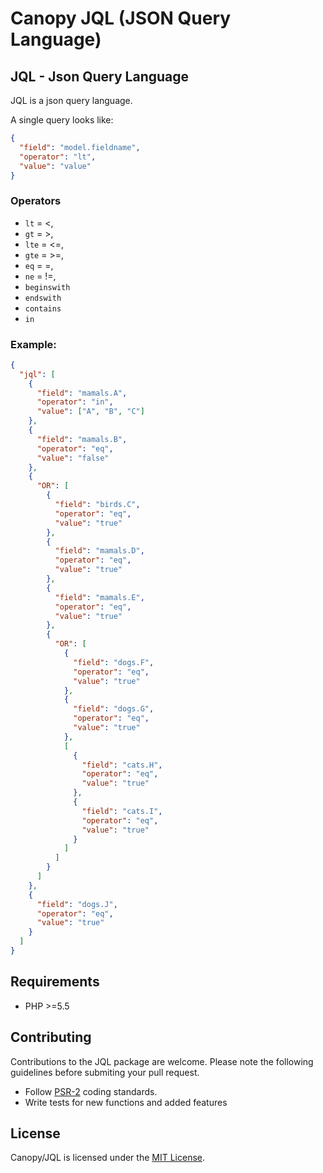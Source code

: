 # Canopy JQL (JSON Query Language)

## JQL - Json Query Language

JQL is a json query language.

A single query looks like:
```json
{
  "field": "model.fieldname",
  "operator": "lt",
  "value": "value"
}
```

### Operators

* `lt` = <,
* `gt` = >,
* `lte` = <=,
* `gte` = >=,
* `eq` = =,
* `ne` = !=,
* `beginswith`
* `endswith`
* `contains`
* `in`

### Example:
```json
{
  "jql": [
    {
      "field": "mamals.A",
      "operator": "in",
      "value": ["A", "B", "C"]
    },
    {
      "field": "mamals.B",
      "operator": "eq",
      "value": "false"
    },
    {
      "OR": [
        {
          "field": "birds.C",
          "operator": "eq",
          "value": "true"
        },
        {
          "field": "mamals.D",
          "operator": "eq",
          "value": "true"
        },
        {
          "field": "mamals.E",
          "operator": "eq",
          "value": "true"
        },
        {
          "OR": [
            {
              "field": "dogs.F",
              "operator": "eq",
              "value": "true"
            },
            {
              "field": "dogs.G",
              "operator": "eq",
              "value": "true"
            },
            [
              {
                "field": "cats.H",
                "operator": "eq",
                "value": "true"
              },
              {
                "field": "cats.I",
                "operator": "eq",
                "value": "true"
              }
            ]
          ]
        }
      ]
    },
    {
      "field": "dogs.J",
      "operator": "eq",
      "value": "true"
    }
  ]
}
```



## Requirements

- PHP >=5.5


## Contributing

Contributions to the JQL package are welcome. Please note the following guidelines before submiting your pull request.

- Follow [PSR-2](http://www.php-fig.org/psr/psr-2/) coding standards.
- Write tests for new functions and added features

## License

Canopy/JQL is licensed under the [MIT License](http://opensource.org/licenses/MIT).

